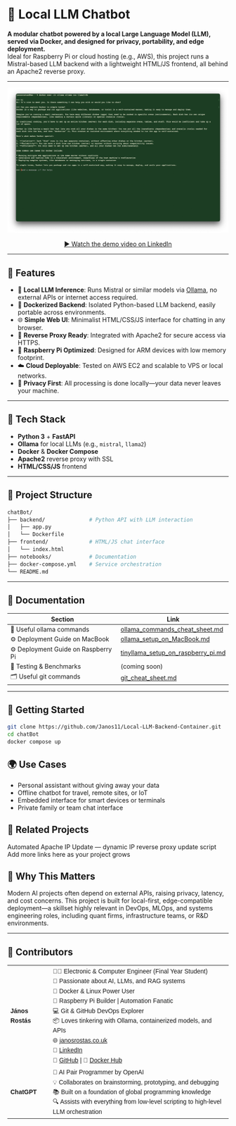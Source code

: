 # 💬 Local LLM Chatbot

**A modular chatbot powered by a local Large Language Model (LLM), served via Docker, and designed for privacy, portability, and edge deployment.**  
Ideal for Raspberry Pi or cloud hosting (e.g., AWS), this project runs a Mistral-based LLM backend with a lightweight HTML/JS frontend, all behind an Apache2 reverse proxy.




---

<p align="center">
  <a href="https://www.linkedin.com/feed/update/urn:li:ugcPost:7350485059256172545/" target="_blank" rel="noopener noreferrer">
    <img src="screenshots/Screenshot_2025-07-14_at_12.21.17.png" alt="Watch the demo on LinkedIn" />
  </a>
</p>

<p align="center">
  <a href="https://www.linkedin.com/feed/update/urn:li:ugcPost:7350485059256172545/" target="_blank" rel="noopener noreferrer">▶️ Watch the demo video on LinkedIn</a>
</p>



---

## 🚀 Features

- 🧠 **Local LLM Inference**: Runs Mistral or similar models via [Ollama](https://ollama.com), no external APIs or internet access required.
- 🐳 **Dockerized Backend**: Isolated Python-based LLM backend, easily portable across environments.
- 🌐 **Simple Web UI**: Minimalist HTML/CSS/JS interface for chatting in any browser.
- 🔄 **Reverse Proxy Ready**: Integrated with Apache2 for secure access via HTTPS.
- 🍓 **Raspberry Pi Optimized**: Designed for ARM devices with low memory footprint.
- ☁️ **Cloud Deployable**: Tested on AWS EC2 and scalable to VPS or local networks.
- 🔐 **Privacy First**: All processing is done locally—your data never leaves your machine.




---

## 🧱 Tech Stack

- **Python 3** + **FastAPI**
- **Ollama** for local LLMs (e.g., `mistral`, `llama2`)
- **Docker** & **Docker Compose**
- **Apache2** reverse proxy with SSL
- **HTML/CSS/JS** frontend





---

## 📂 Project Structure

```bash
chatBot/
├── backend/              # Python API with LLM interaction
│   ├── app.py
│   └── Dockerfile
├── frontend/             # HTML/JS chat interface
│   └── index.html
├── notebooks/            # Documentation
├── docker-compose.yml    # Service orchestration
└── README.md
```



---
## 📌 Documentation

| Section                              | 	Link                                                                                                |
|--------------------------------------|------------------------------------------------------------------------------------------------------|
| 🦙 Useful ollama commands            | [ollama_commands_cheat_sheet.md](notebooks/ollama_commands_cheat_sheet.md)                           |
| ⚙️ Deployment Guide on MacBook	      | [ollama_setup_on_MacBook.md](notebooks/ollama_setup_on_MacBook.md)                                              |
| ⚙️ Deployment Guide on Raspberry Pi	 | [tinyllama_setup_on_raspberry_pi.md](notebooks/tinyllama_setup_on_raspberry_pi.md)                                           |
| 🧪 Testing & Benchmarks	             | (coming soon)                                                                                        |
| 🗂️ Useful git commands              | [git_cheat_sheet.md](https://github.com/Janos11/Robot_Web_Controller/blob/master/git_cheat_sheet.md) |




---
## 🧭 Getting Started

```bash
git clone https://github.com/Janos11/Local-LLM-Backend-Container.git
cd chatBot
docker compose up
```


## 🌍 Use Cases

- Personal assistant without giving away your data
- Offline chatbot for travel, remote sites, or IoT
- Embedded interface for smart devices or terminals
- Private family or team chat interface




## 📎 Related Projects

Automated Apache IP Update — dynamic IP reverse proxy update script
Add more links here as your project grows



## 🧠 Why This Matters

Modern AI projects often depend on external APIs, raising privacy, latency, and cost concerns. 
This project is built for local-first, edge-compatible deployment—a skillset highly relevant in 
DevOps, MLOps, and systems engineering roles, including quant firms, infrastructure teams, or R&D environments.






---
## 🤝 Contributors

<table style="font-family: Arial, sans-serif; line-height: 1.6;">
  <tr>
    <td><strong>János Rostás</strong></td>
    <td>
      👨‍💻 Electronic & Computer Engineer (Final Year Student)<br>
      🧠 Passionate about AI, LLMs, and RAG systems<br>
      🐳 Docker & Linux Power User<br>
      🔧 Raspberry Pi Builder | Automation Fanatic<br>
      💻 Git & GitHub DevOps Explorer<br>
      📦 Loves tinkering with Ollama, containerized models, and APIs<br>
      🌐 <a href="https://janosrostas.co.uk" target="_blank">janosrostas.co.uk</a><br>
      🔗 <a href="https://www.linkedin.com/in/janos-rostas/" target="_blank">LinkedIn</a><br>
      🐙 <a href="https://github.com/Janos11" target="_blank">GitHub</a> |
      🐋 <a href="https://hub.docker.com/u/janos11" target="_blank">Docker Hub</a>
    </td>
  </tr>
  <tr>
    <td><strong>ChatGPT</strong></td>
    <td>
      🤖 AI Pair Programmer by OpenAI<br>
      💡 Collaborates on brainstorming, prototyping, and debugging<br>
      📚 Built on a foundation of global programming knowledge<br>
      🔍 Assists with everything from low-level scripting to high-level LLM orchestration
    </td>
  </tr>
</table>
